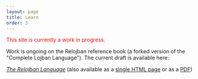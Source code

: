 ```yaml
---
layout: page
title: Learn
order: 3
---
```


<font color="red">This site is currently a work in progress.</font>

Work is ongoing on the Relojban reference book (a forked version of the "Complete Lojban Language"). The current draft is available here:

[_The Relojban Language_](/book/xhtml/) (also available as a [single HTML page](/book/xhtml_nochunks/) or as a [PDF](/book/relojban-book.pdf))
